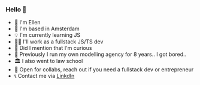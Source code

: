 ### Hello 👋

- 👩 I'm Ellen
- 📍 I'm based in Amsterdam
- 💡 I'm currently learning JS
- 👩‍💻 I'll work as a fullstack JS/TS dev
- :eyes: Did I mention that I'm curious 
- 🏢 Previously I run my own modelling agency for 8 years.. I got bored..
- 🏛️ I also went to law school
- :raised_hands: Open for collabs, reach out if you need a fullstack dev or entrepreneur
- 📞 Contact me via <a href="https://www.linkedin.com/in/ellen-de-kerf/">LinkdIn</a>
